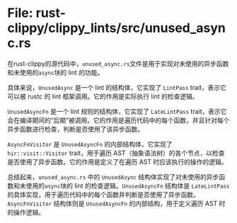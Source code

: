 # File: rust-clippy/clippy_lints/src/unused_async.rs

在rust-clippy的源代码中，`unused_async.rs`文件是用于实现对未使用的异步函数和未使用的`async`块的 lint 的功能。

具体来说，`UnusedAsync` 是一个 lint 的结构体，它实现了 `LintPass` trait，表示它可以被 rustc 的 lint 框架调用。它的作用是实际执行 lint 的检查逻辑。

`UnusedAsyncFn` 是一个 lint 规则的结构体，它实现了 `LateLintPass` trait，表示它会在编译期间的“后期”被调用。它的作用是遍历代码中的每个函数，并且针对每个异步函数进行检查，判断是否使用了该异步函数。

`AsyncFnVisitor` 是 `UnusedAsyncFn` 的内部结构体，它实现了 `hir::visit::Visitor` trait，用于遍历 AST（抽象语法树）的各个节点，以检查是否使用了异步函数。它的作用是定义了在遍历 AST 时应该执行的操作的逻辑。

总结起来，`unused_async.rs` 中的 `UnusedAsync` 结构体实现了对未使用的异步函数和未使用的`async`块的 lint 的检查逻辑。`UnusedAsyncFn` 结构体是 `LateLintPass` 的具体实现，用于遍历代码中的每个函数并判断是否使用了异步函数。`AsyncFnVisitor` 结构体则是 `UnusedAsyncFn` 的内部结构，用于定义遍历 AST 时的操作逻辑。

